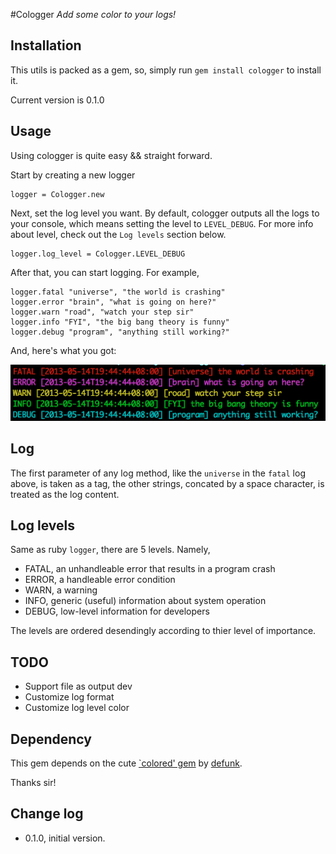 #Cologger
*Add some color to your logs!*

## Installation
This utils is packed as a gem, so, simply run `gem install cologger` to install it. 

Current version is 0.1.0

## Usage
Using cologger is quite easy && straight forward.

Start by creating a new logger

```
logger = Cologger.new
```

Next, set the log level you want. By default, cologger outputs all the logs to your console, which means setting the level to `LEVEL_DEBUG`. For more info about level, check out the `Log levels` section below.

```
logger.log_level = Cologger.LEVEL_DEBUG
```

After that, you can start logging. For example, 

```
logger.fatal "universe", "the world is crashing"
logger.error "brain", "what is going on here?"
logger.warn "road", "watch your step sir"
logger.info "FYI", "the big bang theory is funny"
logger.debug "program", "anything still working?"
```

And, here's what you got:

![colorful log](Screenshot.png)

## Log
The first parameter of any log method, like the `universe` in the `fatal` log above, is taken as a tag, the other strings, concated by a space character, is treated as the log content.

## Log levels
Same as ruby `logger`, there are 5 levels. Namely, 

- FATAL, an unhandleable error that results in a program crash
- ERROR, a handleable error condition
- WARN, a warning
- INFO, generic (useful) information about system operation
- DEBUG, low-level information for developers

The levels are ordered desendingly according to thier level of importance.

## TODO
- Support file as output dev
- Customize log format
- Customize log level color


## Dependency

This gem depends on the cute [`colored' gem](https://github.com/defunkt/colored)  by [defunk](https://github.com/defunkt). 

Thanks sir!

## Change log
- 0.1.0, initial version. 